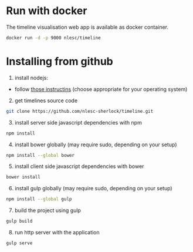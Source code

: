 # Run with docker
The timeline visualisation web app is available as docker container.
```sh
docker run -d -p 9000 nlesc/timeline
```

# Installing from github

1. install nodejs:
  
  * follow [those instructins](https://nodejs.org/en/download/package-manager/) (choose appropriate for your operating system)

2. get timelines source code
  ```sh
  git clone https://github.com/nlesc-sherlock/timeline.git
  ```
3. install server side javascript dependencies with npm
  ```sh
  npm install
  ```

4. install bower globally (may require sudo, depending on your setup)
  ```sh
  npm install --global bower
  ```

5. install client side javascript dependencies with bower
  ```sh
  bower install
  ```

6. install gulp globally (may require sudo, depending on your setup)
  ```sh
  npm install --global gulp
  ```

7. build the project using gulp
  ```sh
  gulp build
  ```

8. run http server with the application
  ```sh
  gulp serve
  ``` 
